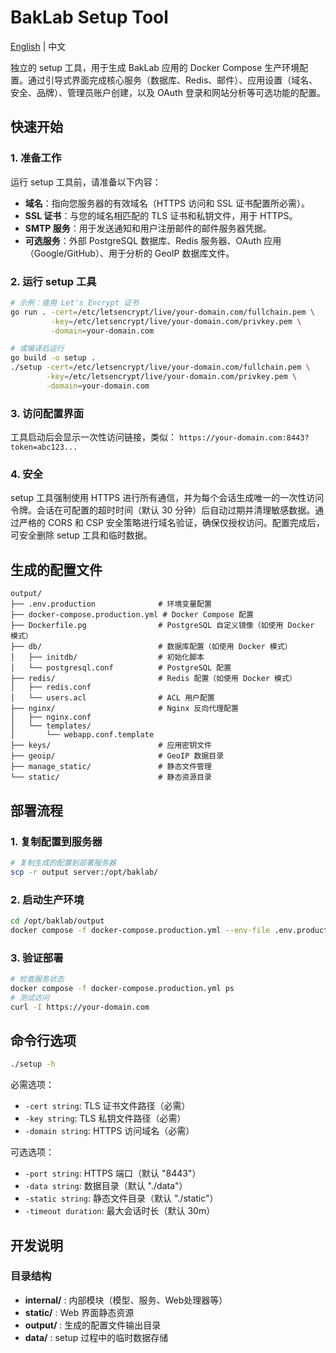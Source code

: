 # BakLab Setup Tool

[English](README.md) | 中文

独立的 setup 工具，用于生成 BakLab 应用的 Docker Compose 生产环境配置。通过引导式界面完成核心服务（数据库、Redis、邮件）、应用设置（域名、安全、品牌）、管理员账户创建，以及 OAuth 登录和网站分析等可选功能的配置。

## 快速开始

### 1. 准备工作

运行 setup 工具前，请准备以下内容：

- **域名**：指向您服务器的有效域名（HTTPS 访问和 SSL 证书配置所必需）。
- **SSL 证书**：与您的域名相匹配的 TLS 证书和私钥文件，用于 HTTPS。
- **SMTP 服务**：用于发送通知和用户注册邮件的邮件服务器凭据。
- **可选服务**：外部 PostgreSQL 数据库、Redis 服务器、OAuth 应用（Google/GitHub）、用于分析的 GeoIP 数据库文件。

### 2. 运行 setup 工具

```bash
# 示例：使用 Let's Encrypt 证书
go run . -cert=/etc/letsencrypt/live/your-domain.com/fullchain.pem \
         -key=/etc/letsencrypt/live/your-domain.com/privkey.pem \
         -domain=your-domain.com

# 或编译后运行
go build -o setup .
./setup -cert=/etc/letsencrypt/live/your-domain.com/fullchain.pem \
        -key=/etc/letsencrypt/live/your-domain.com/privkey.pem \
        -domain=your-domain.com
```

### 3. 访问配置界面

工具启动后会显示一次性访问链接，类似：
`https://your-domain.com:8443?token=abc123...`

### 4. 安全

setup 工具强制使用 HTTPS 进行所有通信，并为每个会话生成唯一的一次性访问令牌。会话在可配置的超时时间（默认 30 分钟）后自动过期并清理敏感数据。通过严格的 CORS 和 CSP 安全策略进行域名验证，确保仅授权访问。配置完成后，可安全删除 setup 工具和临时数据。

## 生成的配置文件

```
output/
├── .env.production              # 环境变量配置
├── docker-compose.production.yml # Docker Compose 配置
├── Dockerfile.pg                # PostgreSQL 自定义镜像（如使用 Docker 模式）
├── db/                          # 数据库配置（如使用 Docker 模式）
│   ├── initdb/                  # 初始化脚本
│   └── postgresql.conf          # PostgreSQL 配置
├── redis/                       # Redis 配置（如使用 Docker 模式）
│   ├── redis.conf
│   └── users.acl                # ACL 用户配置
├── nginx/                       # Nginx 反向代理配置
│   ├── nginx.conf
│   └── templates/
│       └── webapp.conf.template
├── keys/                        # 应用密钥文件
├── geoip/                       # GeoIP 数据目录
├── manage_static/               # 静态文件管理
└── static/                      # 静态资源目录
```

## 部署流程

### 1. 复制配置到服务器

```bash
# 复制生成的配置到部署服务器
scp -r output server:/opt/baklab/
```

### 2. 启动生产环境

```bash
cd /opt/baklab/output
docker compose -f docker-compose.production.yml --env-file .env.production up -d
```

### 3. 验证部署

```bash
# 检查服务状态
docker compose -f docker-compose.production.yml ps
# 测试访问
curl -I https://your-domain.com
```

## 命令行选项

```bash
./setup -h
```

必需选项：
- `-cert string`: TLS 证书文件路径（必需）
- `-key string`: TLS 私钥文件路径（必需）
- `-domain string`: HTTPS 访问域名（必需）

可选选项：
- `-port string`: HTTPS 端口（默认 "8443"）
- `-data string`: 数据目录（默认 "./data"）
- `-static string`: 静态文件目录（默认 "./static"）
- `-timeout duration`: 最大会话时长（默认 30m）

## 开发说明

### 目录结构

- **internal/** : 内部模块（模型、服务、Web处理器等）
- **static/** : Web 界面静态资源
- **output/** : 生成的配置文件输出目录
- **data/** : setup 过程中的临时数据存储
